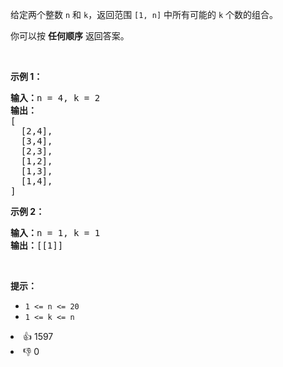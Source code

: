 <p>给定两个整数 <code>n</code> 和 <code>k</code>，返回范围 <code>[1, n]</code> 中所有可能的 <code>k</code> 个数的组合。</p>

<p>你可以按 <strong>任何顺序</strong> 返回答案。</p>

<p>&nbsp;</p>

<p><strong>示例 1：</strong></p>

<pre>
<strong>输入：</strong>n = 4, k = 2
<strong>输出：</strong>
[
  [2,4],
  [3,4],
  [2,3],
  [1,2],
  [1,3],
  [1,4],
]</pre>

<p><strong>示例 2：</strong></p>

<pre>
<strong>输入：</strong>n = 1, k = 1
<strong>输出：</strong>[[1]]</pre>

<p>&nbsp;</p>

<p><strong>提示：</strong></p>

<ul> 
 <li><code>1 &lt;= n &lt;= 20</code></li> 
 <li><code>1 &lt;= k &lt;= n</code></li> 
</ul>

<div><li>👍 1597</li><li>👎 0</li></div>